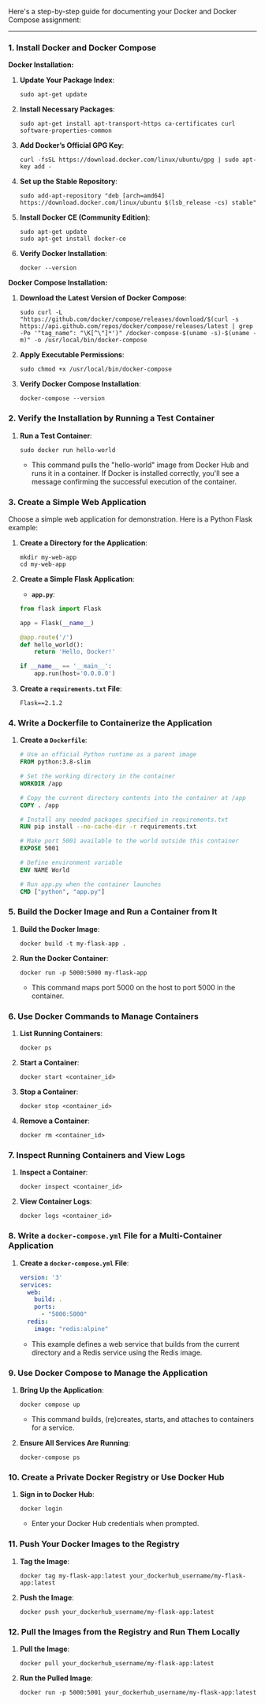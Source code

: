 Here's a step-by-step guide for documenting your Docker and Docker Compose assignment:

---

### **1. Install Docker and Docker Compose**

**Docker Installation:**

1. **Update Your Package Index**:  
   ```
   sudo apt-get update
   ```

2. **Install Necessary Packages**:  
   ```
   sudo apt-get install apt-transport-https ca-certificates curl software-properties-common
   ```

3. **Add Docker’s Official GPG Key**:  
   ```
   curl -fsSL https://download.docker.com/linux/ubuntu/gpg | sudo apt-key add -
   ```

4. **Set up the Stable Repository**:  
   ```
   sudo add-apt-repository "deb [arch=amd64] https://download.docker.com/linux/ubuntu $(lsb_release -cs) stable"
   ```

5. **Install Docker CE (Community Edition)**:  
   ```
   sudo apt-get update
   sudo apt-get install docker-ce
   ```

6. **Verify Docker Installation**:  
   ```
   docker --version
   ```

**Docker Compose Installation:**

1. **Download the Latest Version of Docker Compose**:  
   ```
   sudo curl -L "https://github.com/docker/compose/releases/download/$(curl -s https://api.github.com/repos/docker/compose/releases/latest | grep -Po '"tag_name": "\K[^\"]*')" /docker-compose-$(uname -s)-$(uname -m)" -o /usr/local/bin/docker-compose
   ```

2. **Apply Executable Permissions**:  
   ```
   sudo chmod +x /usr/local/bin/docker-compose
   ```

3. **Verify Docker Compose Installation**:  
   ```
   docker-compose --version
   ```

### **2. Verify the Installation by Running a Test Container**

1. **Run a Test Container**:  
   ```
   sudo docker run hello-world
   ```
   - This command pulls the "hello-world" image from Docker Hub and runs it in a container. If Docker is installed correctly, you'll see a message confirming the successful execution of the container.

### **3. Create a Simple Web Application**

Choose a simple web application for demonstration. Here is a Python Flask example:

1. **Create a Directory for the Application**:  
   ```
   mkdir my-web-app
   cd my-web-app
   ```

2. **Create a Simple Flask Application**:  
   - **`app.py`**:
   ```python
   from flask import Flask

   app = Flask(__name__)

   @app.route('/')
   def hello_world():
       return 'Hello, Docker!'

   if __name__ == '__main__':
       app.run(host='0.0.0.0')
   ```

3. **Create a `requirements.txt` File**:  
   ```
   Flask==2.1.2
   ```

### **4. Write a Dockerfile to Containerize the Application**

1. **Create a `Dockerfile`**:  
   ```Dockerfile
   # Use an official Python runtime as a parent image
   FROM python:3.8-slim

   # Set the working directory in the container
   WORKDIR /app

   # Copy the current directory contents into the container at /app
   COPY . /app

   # Install any needed packages specified in requirements.txt
   RUN pip install --no-cache-dir -r requirements.txt

   # Make port 5001 available to the world outside this container
   EXPOSE 5001

   # Define environment variable
   ENV NAME World

   # Run app.py when the container launches
   CMD ["python", "app.py"]
   ```

### **5. Build the Docker Image and Run a Container from It**

1. **Build the Docker Image**:  
   ```
   docker build -t my-flask-app .
   ```

2. **Run the Docker Container**:  
   ```
   docker run -p 5000:5000 my-flask-app
   ```
   - This command maps port 5000 on the host to port 5000 in the container.

### **6. Use Docker Commands to Manage Containers**

1. **List Running Containers**:  
   ```
   docker ps
   ```

2. **Start a Container**:  
   ```
   docker start <container_id>
   ```

3. **Stop a Container**:  
   ```
   docker stop <container_id>
   ```

4. **Remove a Container**:  
   ```
   docker rm <container_id>
   ```

### **7. Inspect Running Containers and View Logs**

1. **Inspect a Container**:  
   ```
   docker inspect <container_id>
   ```

2. **View Container Logs**:  
   ```
   docker logs <container_id>
   ```

### **8. Write a `docker-compose.yml` File for a Multi-Container Application**

1. **Create a `docker-compose.yml` File**:  
   ```yaml
   version: '3'
   services:
     web:
       build: .
       ports:
         - "5000:5000"
     redis:
       image: "redis:alpine"
   ```
   - This example defines a web service that builds from the current directory and a Redis service using the Redis image.

### **9. Use Docker Compose to Manage the Application**

1. **Bring Up the Application**:  
   ```
   docker compose up
   ```
   - This command builds, (re)creates, starts, and attaches to containers for a service.

2. **Ensure All Services Are Running**:  
   ```
   docker-compose ps
   ```

### **10. Create a Private Docker Registry or Use Docker Hub**

1. **Sign in to Docker Hub**:  
   ```
   docker login
   ```
   - Enter your Docker Hub credentials when prompted.

### **11. Push Your Docker Images to the Registry**

1. **Tag the Image**:  
   ```
   docker tag my-flask-app:latest your_dockerhub_username/my-flask-app:latest
   ```

2. **Push the Image**:  
   ```
   docker push your_dockerhub_username/my-flask-app:latest
   ```

### **12. Pull the Images from the Registry and Run Them Locally**

1. **Pull the Image**:  
   ```
   docker pull your_dockerhub_username/my-flask-app:latest
   ```

2. **Run the Pulled Image**:  
   ```
   docker run -p 5000:5001 your_dockerhub_username/my-flask-app:latest
   ```
